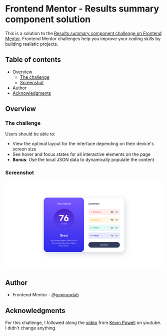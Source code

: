 # Frontend Mentor - Results summary component solution

This is a solution to the [Results summary component challenge on Frontend Mentor](https://www.frontendmentor.io/challenges/results-summary-component-CE_K6s0maV). Frontend Mentor challenges help you improve your coding skills by building realistic projects. 

## Table of contents

- [Overview](#overview)
  - [The challenge](#the-challenge)
  - [Screenshot](#screenshot)
- [Author](#author)
- [Acknowledgments](#acknowledgments)

## Overview

### The challenge

Users should be able to:

- View the optimal layout for the interface depending on their device's screen size
- See hover and focus states for all interactive elements on the page
- **Bonus**: Use the local JSON data to dynamically populate the content

### Screenshot

![Screenshot](./design/screenshot.png)

## Author

- Frontend Mentor - [@jumiranda5](https://www.frontendmentor.io/profile/jumiranda5)

## Acknowledgments

For this challenge, I followed along the [video](https://www.youtube.com/watch?v=KqFAs5d3Yl8&t=16s) from [Kevin Powell](https://www.youtube.com/@KevinPowell) on youtube. I didn't change anything.